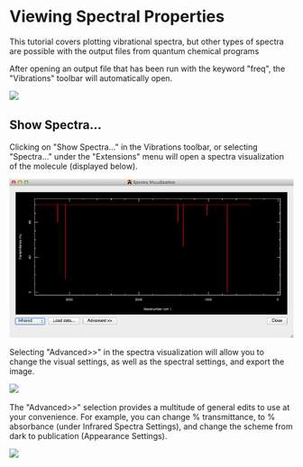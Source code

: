 ---
---
# Viewing Spectral Properties

This tutorial covers plotting vibrational spectra, but other types of spectra are possible with the output files from quantum chemical programs

After opening an output file that has been run with the keyword "freq", the "Vibrations" toolbar will automatically open. 

![][1]

[1]: images/3-viewing-vibrational-spectra/84cf3d90-7281-4a3b-9136-a71031ff7a1f.png

## Show Spectra...

Clicking on "Show Spectra..." in the Vibrations toolbar, or selecting "Spectra..." under the "Extensions" menu will open a spectra visualization of the molecule (displayed below).

![Show Spectra...][2]

[2]: images/3-viewing-vibrational-spectra/show-spectra.png

Selecting "Advanced>>" in the spectra visualization will allow you to change the visual settings, as well as the spectral settings, and export the image.

![][3]

[3]: images/3-viewing-vibrational-spectra/ea15524f-dc55-47d6-8a5d-c7ebcf0b2a57.png

The "Advanced>>" selection provides a multitude of general edits to use at your convenience. For example, you can change % transmittance, to % absorbance (under Infrared Spectra Settings), and change the scheme from dark to publication (Appearance Settings). 

![][4]

[4]: images/3-viewing-vibrational-spectra/17a4d50f-009a-4c4e-8631-3ab335fb2f4d.png
